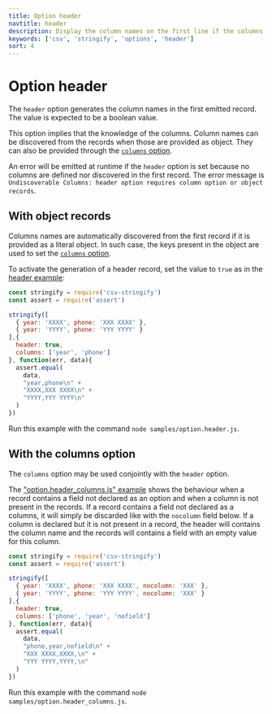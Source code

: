 ```yaml
---
title: Option header
navtitle: header
description: Display the column names on the first line if the columns option is provided or discovered
keywords: ['csv', 'stringify', 'options', 'header']
sort: 4
---
```


# Option header

The `header` option generates the column names in the first emitted record. The value is expected to be a boolean value.

This option implies that the knowledge of the columns. Column names can be discovered from the records when those are provided as object. They can also be provided through the [`columns` option](/stringify/options/columns/).

An error will be emitted at runtime if the `header` option is set because no columns are defined nor discovered in the first record. The error message is `Undiscoverable Columns: header option requires column option or object records`.

## With object records

Columns names are automatically discovered from the first record if it is provided as a literal object. In such case, the keys present in the object are used to set the [`columns` option](/stringify/options/columns/).

To activate the generation of a header record, set the value to `true` as in the [header example](https://github.com/adaltas/node-csv-stringify/blob/master/samples/option.header.js):

```js
const stringify = require('csv-stringify')
const assert = require('assert')

stringify([
  { year: 'XXXX', phone: 'XXX XXXX' },
  { year: 'YYYY', phone: 'YYY YYYY' }
],{
  header: true,
  columns: ['year', 'phone']
}, function(err, data){
  assert.equal(
    data,
    "year,phone\n" +
    "XXXX,XXX XXXX\n" +
    "YYYY,YYY YYYY\n"
  )
})
```

Run this example with the command `node samples/option.header.js`.

## With the columns option

The `columns` option may be used conjointly with the `header` option. 

The ["option.header\_columns.js" example](https://github.com/adaltas/node-csv-stringify/blob/master/samples/option.header_columns.js) shows the behaviour when a record contains a field not declared as an option and when a column is not present in the records. If a record contains a field not declared as a columns, it will simply be discarded like with the `nocolumn` field below. If a column is declared but it is not present in a record, the header will contains the column name and the records will contains a field with an empty value for this column.

```js
const stringify = require('csv-stringify')
const assert = require('assert')

stringify([
  { year: 'XXXX', phone: 'XXX XXXX', nocolumn: 'XXX' },
  { year: 'YYYY', phone: 'YYY YYYY', nocolumn: 'XXX' }
],{
  header: true,
  columns: ['phone', 'year', 'nofield']
}, function(err, data){
  assert.equal(
    data,
    "phone,year,nofield\n" +
    "XXX XXXX,XXXX,\n" +
    "YYY YYYY,YYYY,\n"
  )
})
```

Run this example with the command `node samples/option.header_columns.js`.
